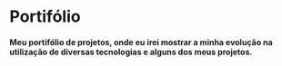 # Portifólio
#### Meu portifólio de projetos, onde eu irei mostrar a minha evolução na utilização de diversas tecnologias e alguns dos meus projetos.
